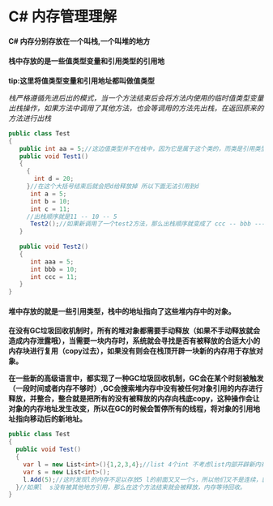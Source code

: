 # C# 内存管理理解

#### C# 内存分别存放在一个叫栈,一个叫堆的地方

#### 栈中存放的是一些值类型变量和引用类型的引用地

**tip:这里将值类型变量和引用地址都叫做值类型**

*栈严格遵循先进后出的模式，当一个方法结束后会将方法内使用的临时值类型变量出栈操作，如果方法中调用了其他方法，也会等调用的方法先出栈，在返回原来的方法进行出栈*

```c#
public class Test
{
   public int aa = 5;//这边值类型并不在栈中，因为它是属于这个类的，而类是引用类型，存放在堆中的
   public void Test1()
   {
     {
       int d = 20;
     }//在这个大括号结束后就会把d给释放掉 所以下面无法引用到d
      int a = 5;
      int b = 10;
      int c = 11;
     //出栈顺序就是11 -- 10 -- 5
      Test2();//如果新调用了一个test2方法，那么出栈顺序就变成了 ccc -- bbb --- aaa - c - b - a
   }  
  
   public void Test2()
   {
      int aaa = 5;
      int bbb = 10;
      int ccc = 11;
   }
}
```



#### 堆中存放的就是一些引用类型，栈中的地址指向了这些堆内存中的对象。

**在没有GC垃圾回收机制时，所有的堆对象都需要手动释放（如果不手动释放就会造成内存泄露哦），当需要一块内存时，系统就会寻找是否有被释放的合适大小的内存块进行复用（copy过去），如果没有则会在栈顶开辟一块新的内存用于存放对象。**

**在一些新的高级语言中，都实现了一种GC垃圾回收机制，GC会在某个时刻被触发（一段时间或者内存不够时）,GC会搜索堆内存中没有被任何对象引用的内存进行释放，并整合，整合就是把所有的没有被释放的内存向栈底copy，这种操作会让对象的内存地址发生改变，所以在GC的时候会暂停所有的线程，将对象的引用地址指向移动后的新地址。**

```c#
public class Test
{
  public void Test()
  {
    var l = new List<int>(){1,2,3,4};//list 4个int 不考虑list内部开辟新内存的倍数
    var s = new List<int>();
    l.Add(5);//这时发现l的内存不足以存放5 l的前面又又一个s，所以他们又不是连续，就需要将开辟一块新的内存，将lcopy过去，原来的l内存将会被回收。
  }//如果l  s没有被其他地方引用，那么在这个方法结束就会被释放，内存等待回收。
}
```

